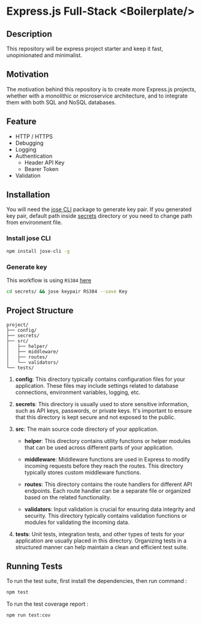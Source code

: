 # Express.js Full-Stack <Boilerplate/\>

## Description

This repository will be express project starter and keep it fast, unopinionated and minimalist.

## Motivation

The motivation behind this repository is to create more Express.js projects, whether with a monolithic or microservice architecture, and to integrate them with both SQL and NoSQL databases.

## Feature

- HTTP / HTTPS
- Debugging
- Logging
- Authentication
  - Header API Key
  - Bearer Token
- Validation

## Installation

You will need the [jose CLI](https://www.npmjs.com/package/jose-cli) package to generate key pair. If you generated key pair, default path inside [secrets](./secrets/) directory or you need to change path from environment file.

### Install jose CLI

```bash
npm install jose-cli -g
```

### Generate key

This workflow is using `RS384` [here](https://github.com/Azly-Projects/Express.js-Full-Stack/blob/master/.github/workflows/master-branch.yml#L40)

```bash
cd secrets/ && jose keypair RS384 --save Key
```

## Project Structure

```text
project/
├── config/
├── secrets/
├── src/
│   ├── helper/
│   ├── middleware/
│   ├── routes/
│   └── validators/
└── tests/
```

1. **config**: This directory typically contains configuration files for your application. These files may include settings related to database connections, environment variables, logging, etc.

2. **secrets**: This directory is usually used to store sensitive information, such as API keys, passwords, or private keys. It's important to ensure that this directory is kept secure and not exposed to the public.

3. **src**: The main source code directory of your application.

   - **helper**: This directory contains utility functions or helper modules that can be used across different parts of your application.

   - **middleware**: Middleware functions are used in Express to modify incoming requests before they reach the routes. This directory typically stores custom middleware functions.

   - **routes**: This directory contains the route handlers for different API endpoints. Each route handler can be a separate file or organized based on the related functionality.

   - **validators**: Input validation is crucial for ensuring data integrity and security. This directory typically contains validation functions or modules for validating the incoming data.

4. **tests**: Unit tests, integration tests, and other types of tests for your application are usually placed in this directory. Organizing tests in a structured manner can help maintain a clean and efficient test suite.

## Running Tests

To run the test suite, first install the dependencies, then run command :

```bash
npm test
```

To run the test coverage report :

```bash
npm run test:cov
```
